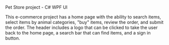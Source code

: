 Pet Store project - C# WPF UI

This e-commerce project has a home page with the ability to search items, 
select items by animal categories, "buy" items, review the order, and submit the order. 
The header includes a logo that can be clicked to take the user back to the home page,
a search bar that can find items, and a sign in button.
